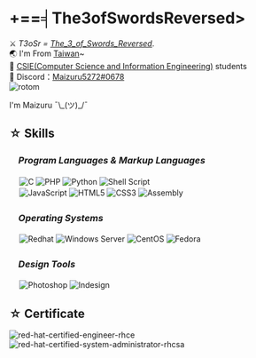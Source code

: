 # +==╡The3ofSwordsReversed>　

⚔ _T3oSr = [The_3_of_Swords_Reversed](https://en.wikipedia.org/wiki/Three_of_Swords)_.  
🌏 I'm From [Taiwan](https://en.wikipedia.org/wiki/Taiwan)~  
🎯 [CSIE(Computer Science and Information Engineering)](https://zh.wikipedia.org/wiki/%E8%B3%87%E8%A8%8A%E5%B7%A5%E7%A8%8B%E5%AD%B8%E7%B3%BB) students  
📠 Discord：[Maizuru5272#0678](http://discordapp.com/invite/)   
![rotom](https://user-images.githubusercontent.com/74230665/152712942-dafa68e0-4d55-4a21-8dec-c71bc4571693.gif)  
   

  
I'm Maizuru ¯\\\_(ツ)\_/¯  
<!--## Code Editor
![VSCODE](https://img.shields.io/static/v1?style=for-the-badge&color=1E1E1E&logo=visualstudiocode&logoColor=007ACC&message=visual+studio+code&label=)
![Notepad++](https://img.shields.io/static/v1?style=for-the-badge&color=1E1E1E&logo=Notepad%2B%2B&logoColor=90E59A&message=Notepad%2B%2B&label=)
![Vim](https://img.shields.io/static/v1?style=for-the-badge&color=1E1E1E&logo=Vim&logoColor=019733&message=Vim&label=)
-->
## ☆ Skills
### 　_Program Languages & Markup Languages_
　
![C](https://img.shields.io/static/v1?style=for-the-badge&message=C%20Language&color=1E1E1E&logo=C&logoColor=659AD2&label=)
![PHP](https://img.shields.io/static/v1?style=for-the-badge&message=PHP&color=1E1E1E&logo=PHP&logoColor=777BB4&label=)
![Python](https://img.shields.io/static/v1?style=for-the-badge&message=Python&color=1E1E1E&logo=python&logoColor=3776AB&label=)
![Shell Script](https://img.shields.io/static/v1?style=for-the-badge&message=Shell%20Script&color=1E1E1E&logo=gnubash&logoColor=4EAA25&label=)  
　
![JavaScript](https://img.shields.io/static/v1?style=for-the-badge&message=JavaScript&color=1E1E1E&logo=JavaScript&logoColor=F7DF1E&label=)
![HTML5](https://img.shields.io/static/v1?style=for-the-badge&message=HTML5&color=1E1E1E&logo=HTML5&logoColor=E34F26&label=)
![CSS3](https://img.shields.io/static/v1?style=for-the-badge&message=CSS3&color=1E1E1E&logo=CSS3&logoColor=1572B6&label=)
![Assembly](https://img.shields.io/static/v1?style=for-the-badge&message=Assembly(MASM)&color=1E1E1E&logo=microsoft&logoColor=B7472A&label=)
<!--![Mysql](https://img.shields.io/static/v1?style=for-the-badge&message=Mysql&color=1E1E1E&logo=mysql&logoColor=5CA2D6&label=)-->

### 　_Operating Systems_
　
![Redhat](https://img.shields.io/static/v1?style=for-the-badge&color=1E1E1E&logo=redhat&logoColor=DF2B34&message=Redhat%208&label=)
![Windows Server](https://img.shields.io/static/v1?style=for-the-badge&color=1E1E1E&logo=Windows&logoColor=0078D6&message=Windows%20Server%202008-2022&label=)
![CentOS](https://img.shields.io/static/v1?style=for-the-badge&color=1E1E1E&logo=CentOS&logoColor=FFFFFF&message=CentOS%208&label=)
![Fedora](https://img.shields.io/static/v1?style=for-the-badge&color=1E1E1E&logo=Fedora&logoColor=51A2DA&message=Fedora%2024&label=)

### 　_Design Tools_
　
![Photoshop](https://img.shields.io/static/v1?style=for-the-badge&message=Adobe%20PhotoShop&color=1E1E1E&logo=adobephotoshop&logoColor=31A8FF&label=)
![Indesign](https://img.shields.io/static/v1?style=for-the-badge&message=Adobe%20Indesign&color=1E1E1E&logo=adobeindesign&logoColor=FF3366&label=)

<!--
![Maizuru5272's GitHub stats](https://github-readme-stats.vercel.app/api?username=0x0607&show_icons=false&theme=radical)  
![Maizuru5272's GitHub Top languages](https://github-readme-stats.vercel.app/api/top-langs/?username=0x0607&card_width=445&layout=compact&theme=radical&locale=en&langs_count=4)  
-->
## ☆ Certificate
![red-hat-certified-engineer-rhce](https://user-images.githubusercontent.com/74230665/217510395-c16bc422-3df9-417a-b287-a6a1cbb2ca5e.png) 
![red-hat-certified-system-administrator-rhcsa](https://user-images.githubusercontent.com/74230665/217510417-1f411f04-6743-4ef3-a4e2-cf7f78a3c49e.png)  
